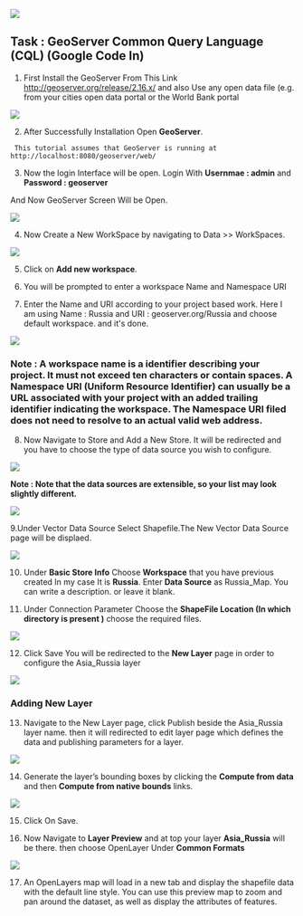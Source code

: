 ![](https://github.com/ShivamRai2003/Web-map-that-displays-a-WMS-layer/blob/master/IMAGES/1.png)

##            Task :  GeoServer Common Query Language (CQL) (Google Code In)

1. First Install the GeoServer From This Link http://geoserver.org/release/2.16.x/ and also Use any open data file (e.g. from your cities open data portal or the World Bank portal

![](https://github.com/ShivamRai2003/Web-map-that-displays-a-WMS-layer/blob/master/IMAGES/101.JPG)

2. After Successfully Installation Open **GeoServer**. 

`` This tutorial assumes that GeoServer is running at http://localhost:8080/geoserver/web/``

3. Now the login Interface will be open. Login With **Usernmae : admin** and **Password : geoserver**

And Now GeoServer Screen Will be Open.

![](https://github.com/ShivamRai2003/Web-map-that-displays-a-WMS-layer/blob/master/IMAGES/geo.JPG)

4. Now Create a New WorkSpace by navigating to Data >> WorkSpaces.

![](https://github.com/ShivamRai2003/Web-map-that-displays-a-WMS-layer/blob/master/IMAGES/12.JPG)

5. Click on **Add new workspace**.

6. You will be prompted to enter a workspace Name and Namespace URI

7. Enter the Name and URI according to your project based work. Here I am using Name : Russia and URI : geoserver.org/Russia and choose default workspace. and it's done.

![](https://github.com/ShivamRai2003/Web-map-that-displays-a-WMS-layer/blob/master/IMAGES/1.JPG)

### Note : A workspace name is a identifier describing your project. It must not exceed ten characters or contain spaces. A Namespace URI (Uniform Resource Identifier) can usually be a URL associated with your project with an added trailing identifier indicating the workspace. The Namespace URI filed does not need to resolve to an actual valid web address. 

8. Now Navigate to Store and Add a New Store. It will be redirected and you have to choose the type of data source you wish to configure.

![](https://github.com/ShivamRai2003/Web-map-that-displays-a-WMS-layer/blob/master/IMAGES/2.JPG)

**Note : Note that the data sources are extensible, so your list may look slightly different.**

![](https://github.com/ShivamRai2003/Web-map-that-displays-a-WMS-layer/blob/master/IMAGES/3.JPG)

9.Under Vector Data Source Select Shapefile.The New Vector Data Source page will be displaed.

![](https://github.com/ShivamRai2003/Web-map-that-displays-a-WMS-layer/blob/master/IMAGES/4.JPG)

10. Under **Basic Store Info** Choose **Workspace** that you have previous created In my case It is **Russia**. Enter **Data Source** as Russia_Map. You can write a description. or leave it blank.

11. Under Connection Parameter Choose the **ShapeFile Location (In which directory is present )** choose the required files.

![](https://github.com/ShivamRai2003/Web-map-that-displays-a-WMS-layer/blob/master/IMAGES/5.JPG)

12. Click Save You will be redirected to the **New Layer** page in order to configure the Asia_Russia layer

![](https://github.com/ShivamRai2003/Web-map-that-displays-a-WMS-layer/blob/master/IMAGES/6.JPG)

### Adding New Layer

13. Navigate to the New Layer page, click Publish beside the Asia_Russia layer name. then it will redirected to edit layer page which defines the data and publishing parameters for a layer.

![](https://github.com/ShivamRai2003/Web-map-that-displays-a-WMS-layer/blob/master/IMAGES/7.JPG)

14. Generate the layer’s bounding boxes by clicking the **Compute from data** and then **Compute from native bounds** links.

![](https://github.com/ShivamRai2003/Web-map-that-displays-a-WMS-layer/blob/master/IMAGES/8.JPG)

15. Click On Save.

16. Now Navigate to **Layer Preview** and at top your layer **Asia_Russia** will be there. then choose OpenLayer Under **Common Formats**

![](https://github.com/ShivamRai2003/Web-map-that-displays-a-WMS-layer/blob/master/IMAGES/9.JPG)

17. An OpenLayers map will load in a new tab and display the shapefile data with the default line style. You can use this preview map to zoom and pan around the dataset, as well as display the attributes of features.
